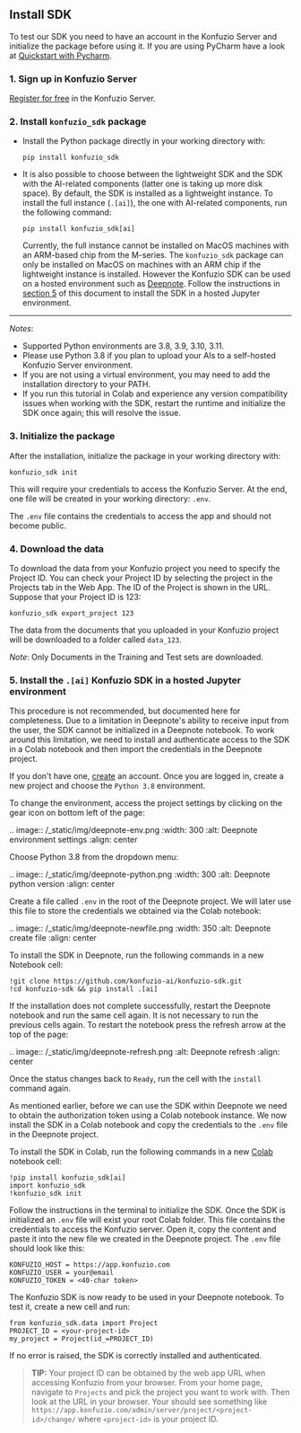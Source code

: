 ## Install SDK

To test our SDK you need to have an account in the Konfuzio Server and initialize the package before using it. If you 
are using PyCharm have a look at [Quickstart with Pycharm](quickstart_pycharm.html).

### 1. Sign up in Konfuzio Server

[Register for free](https://app.konfuzio.com/accounts/signup/) in the Konfuzio Server.

### 2. Install `konfuzio_sdk` package

* Install the Python package directly in your working directory with:

  `pip install konfuzio_sdk`

* It is also possible to choose between the lightweight SDK and the SDK with the AI-related components (latter one is 
taking up more disk space). By default, the SDK is installed as a lightweight instance. To install the full instance (`.[ai]`), the one with AI-related components, run the following command:

  `pip install konfuzio_sdk[ai]`
  
  Currently, the full instance cannot be installed on MacOS machines with an ARM-based chip from the M-series. The `konfuzio_sdk` package can only be installed on MacOS on machines with an ARM chip if the lightweight instance is installed. However the Konfuzio SDK can be used on a hosted environment such as [Deepnote](https://deepnote.com/). Follow the instructions in [section 5](#5-install-the-ai-konfuzio-sdk-in-a-hosted-jupyter-environment) of this document to install the SDK in a hosted Jupyter environment.
 
---

*Notes*:

* Supported Python environments are 3.8, 3.9, 3.10, 3.11.
* Please use Python 3.8 if you plan to upload your AIs to a self-hosted Konfuzio Server environment. 
* If you are not using a virtual environment, you may need to add the installation directory to your PATH.
* If you run this tutorial in Colab and experience any version compatibility issues when working with the SDK, restart 
the runtime and initialize the SDK once again; this will resolve the issue.

### 3. Initialize the package

After the installation, initialize the package in your working directory with:

`konfuzio_sdk init`

This will require your credentials to access the Konfuzio Server.
At the end, one file will be created in your working directory: `.env`.

The `.env` file contains the credentials to access the app and should not become public.

### 4. Download the data

To download the data from your Konfuzio project you need to specify the Project ID.
You can check your Project ID by selecting the project in the Projects tab in the Web App.
The ID of the Project is shown in the URL. Suppose that your Project ID is 123:

`konfuzio_sdk export_project 123`

The data from the documents that you uploaded in your Konfuzio project will be downloaded to a folder called `data_123`.

*Note*:
Only Documents in the Training and Test sets are downloaded.

### 5. Install the `.[ai]` Konfuzio SDK in a hosted Jupyter environment
This procedure is not recommended, but documented here for completeness. Due to a limitation in Deepnote's ability to receive input from the user, the SDK cannot be initialized in a Deepnote notebook. To work around this limitation, we need to install and authenticate access to the SDK in a Colab notebook and then import the credentials in the Deepnote project.

If you don't have one, [create](https://deepnote.com/sign-up) an account. Once you are logged in, create a new project and choose the `Python 3.8` environment.

To change the environment, access the project settings by clicking on the gear icon on bottom left of the page:

.. image:: /_static/img/deepnote-env.png
  :width: 300
  :alt: Deepnote environment settings
  :align: center

Choose Python 3.8 from the dropdown menu:

.. image:: /_static/img/deepnote-python.png
  :width: 300
  :alt: Deepnote python version
  :align: center

Create a file called `.env` in the root of the Deepnote project. We will later use this file to store the credentials we obtained via the Colab notebook:

.. image:: /_static/img/deepnote-newfile.png
  :width: 350
  :alt: Deepnote create file
  :align: center

To install the SDK in Deepnote, run the following commands in a new Notebook cell:
```
!git clone https://github.com/konfuzio-ai/konfuzio-sdk.git
!cd konfuzio-sdk && pip install .[ai]
```

If the installation does not complete successfully, restart the Deepnote notebook and run the same cell again. It is not necessary to run the previous cells again. To restart the notebook press the refresh arrow at the top of the page:

.. image:: /_static/img/deepnote-refresh.png
  :alt: Deepnote refresh
  :align: center

Once the status changes back to `Ready`, run the cell with the `install` command again.

As mentioned earlier, before we can use the SDK within Deepnote we need to obtain the authorization token using a Colab notebook instance. We now install the SDK in a Colab notebook and copy the credentials to the `.env` file in the Deepnote project.

To install the SDK in Colab, run the following commands in a new [Colab](https://colab.research.google.com/) notebook cell:
```
!pip install konfuzio_sdk[ai]
import konfuzio_sdk
!konfuzio_sdk init
```
Follow the instructions in the terminal to initialize the SDK. Once the SDK is initialized an `.env` file will exist your root Colab folder. This file contains the credentials to access the Konfuzio server. Open it, copy the content and paste it into the new file we created in the Deepnote project. The `.env` file should look like this:
```
KONFUZIO_HOST = https://app.konfuzio.com
KONFUZIO_USER = your@email
KONFUZIO_TOKEN = <40-char token>
```

The Konfuzio SDK is now ready to be used in your Deepnote notebook. To test it, create a new cell and run:
```
from konfuzio_sdk.data import Project
PROJECT_ID = <your-project-id>
my_project = Project(id_=PROJECT_ID)
```
If no error is raised, the SDK is correctly installed and authenticated.

> **TIP:**
  Your project ID can be obtained by the web app URL when accessing Konfuzio from your browser. From your home page, navigate to `Projects` and pick the project you want to work with. Then look at the URL in your browser. Your should see something like `https://app.konfuzio.com/admin/server/project/<project-id>/change/` where `<project-id>` is your project ID.